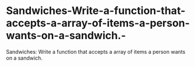 # Sandwiches-Write-a-function-that-accepts-a-array-of-items-a-person-wants-on-a-sandwich.-
Sandwiches: Write a function that accepts a array of items a person wants on a sandwich. 
